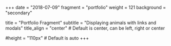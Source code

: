 +++
date = "2018-07-09"
fragment = "portfolio"
weight = 121
background = "secondary"

title = "Portfolio Fragment"
subtitle = "Displaying animals with links and modals"
title_align = "center" # Default is center, can be left, right or center

#height = "110px" # Default is auto
+++
